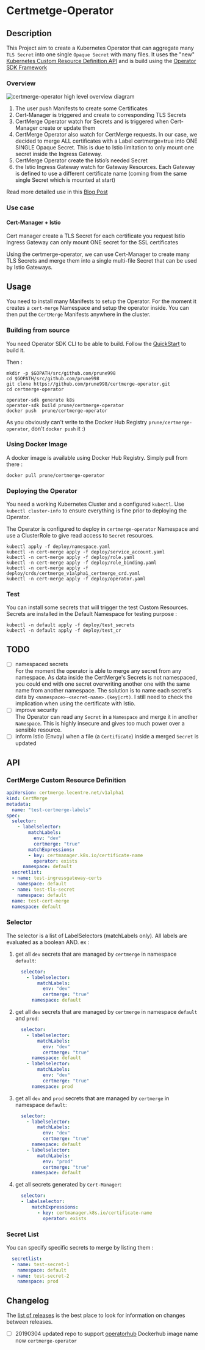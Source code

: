 # Certmetge-Operator

## Description

This Project aim to create a Kubernetes Operator that can aggregate many `TLS Secret` into one single `Opaque Secret` with many files.
It uses the "new" [Kubernetes Custom Resource Definition API](https://kubernetes.io/docs/concepts/extend-kubernetes/api-extension/custom-resources/) and is build using the [Operator SDK Framework](https://github.com/operator-framework/operator-sdk)

### Overview

![certmerge-operator high level overview diagram](/docs/images/CertMerge-Operator.png)

1. The user push Manifests to create some Certificates
1. Cert-Manager is triggered and create to corresponding TLS Secrets
1. CertMerge Operator watch for Secrets and is triggered when Cert-Manager create or update them
1. CertMerge Operator also watch for CertMerge requests. In our case, we decided to merge ALL certificates with a Label certmerge=true into ONE SINGLE Opaque Secret.
   This is due to Istio limitation to only mount one secret inside the Ingress Gateway.
1. CertMerge Operator create the Istio’s needed Secret
1. the Istio Ingress Gateway watch for Gateway Resources. Each Gateway is defined to use a different certificate name (coming from the same single Secret which is mounted at start)

Read more detailed use in this [Blog Post](https://medium.com/@prune998/istio-1-0-2-envoy-cert-manager-lets-encrypt-for-tls-certificate-merge-7a774bff66c2)

### Use case

#### Cert-Manager + Istio

Cert manager create a TLS Secret for each certificate you request
Istio Ingress Gateway can only mount ONE secret for the SSL certificates

Using the certmerge-operator, we can use Cert-Manager to create many TLS Secrets and merge them into a single multi-file Secret that can be used by Istio Gateways.

## Usage

You need to install many Manifests to setup the Operator.
For the moment it creates a `cert-merge` Namespace and setup the operator inside.
You can then put the `CertMerge` Manifests anywhere in the cluster.

### Building from source

You need Operator SDK CLI to be able to build.
Follow the [QuickStart](https://github.com/operator-framework/operator-sdk#quick-start) to build it.

Then :

```shell
mkdir -p $GOPATH/src/github.com/prune998
cd $GOPATH/src/github.com/prune998
git clone https://github.com/prune998/certmerge-operator.git
cd certmerge-operator

operator-sdk generate k8s
operator-sdk build prune/certmerge-operator
docker push  prune/certmerge-operator
```

As you obviously can't write to the Docker Hub Registry ``prune/certmerge-operator``, don't `docker push` it  :)

### Using Docker Image

A docker image is available using Docker Hub Registry. Simply pull from there :

```shell
docker pull prune/certmerge-operator
```

### Deploying the Operator

You need a working Kubernetes Cluster and a configured `kubectl`.
Use `kubectl cluster-info` to ensure everything is fine prior to deploying the Operator.

The Operator is configured to deploy in `certmerge-operator` Namespace and use a ClusterRole to give read access to `Secret` resources.

```shell
kubectl apply -f deploy/namespace.yaml
kubectl -n cert-merge apply -f deploy/service_account.yaml
kubectl -n cert-merge apply -f deploy/role.yaml
kubectl -n cert-merge apply -f deploy/role_binding.yaml
kubectl -n cert-merge apply -f deploy/crds/certmerge_v1alpha1_certmerge_crd.yaml
kubectl -n cert-merge apply -f deploy/operator.yaml
```

### Test

You can install some secrets that will trigger the test Custom Resources. Secrets are installed in the Default Namespace for testing purpose :

```shell
kubectl -n default apply -f deploy/test_secrets
kubectl -n default apply -f deploy/test_cr
```

## TODO

- [ ] namespaced secrets  
      For the moment the operator is able to merge any secret from any namespace. As data inside the CertMerge's Secrets is not namespaced, you could end with one secret overwriting another one with the same name from another namespace.
The solution is to name each secret's data by `<namespace>-<secret-name>.(key|crt)`. 
I still need to check the implication when using the certificate with Istio.
- [ ] improve security  
      The Operator can read any `Secret` in a `Namespace` and merge it in another `Namespace`. This is highly insecure and gives too much power over a sensible resource.
- [ ] inform Istio (Envoy) when a file (a `Certificate`) inside a merged `Secret` is updated

## API

### CertMerge Custom Resource Definition

```yaml
apiVersion: certmerge.lecentre.net/v1alpha1
kind: CertMerge
metadata:
  name: "test-certmerge-labels"
spec:
  selector:
    - labelselector:
        matchLabels:
          env: "dev"
          certmerge: "true"
        matchExpressions:
        - key: certmanager.k8s.io/certificate-name
          operator: exists
      namespace: default
  secretlist:
  - name: test-ingressgateway-certs
    namespace: default
  - name: test-tls-secret
    namespace: default
  name: test-cert-merge
  namespace: default
```

### Selector

The selector is a list of LabelSelectors (matchLabels only). All labels are evaluated as a boolean AND.
ex :

1. get all `dev` secrets that are managed by `certmerge` in namespace `default`:

    ```yaml
      selector:
        - labelselector:
            matchLabels:
              env: "dev"
              certmerge: "true"
          namespace: default
    ```

1. get all `dev` secrets that are managed by `certmerge` in namespace `default` and `prod`:

    ```yaml
      selector:
        - labelselector:
            matchLabels:
              env: "dev"
              certmerge: "true"
          namespace: default
        - labelselector:
            matchLabels:
              env: "dev"
              certmerge: "true"
          namespace: prod
    ```

1. get all `dev` and `prod` secrets that are managed by `certmerge` in namespace `default`:

    ```yaml
      selector:
        - labelselector:
            matchLabels:
              env: "dev"
              certmerge: "true"
          namespace: default
        - labelselector:
            matchLabels:
              env: "prod"
              certmerge: "true"
          namespace: default
    ```

1. get all secrets generated by `Cert-Manager`:

    ```yaml
      selector:
      - labelselector:
          matchExpressions:
            - key: certmanager.k8s.io/certificate-name
              operator: exists
    ````

### Secret List

You can specify specific secrets to merge by listing them :

```yaml
  secretlist:
  - name: test-secret-1
    namespace: default
  - name: test-secret-2
    namespace: prod
```

## Changelog

The [list of releases](https://github.com/prune998/certmerge-operator/releases)
is the best place to look for information on changes between releases.

- [ ] 20190304
      updated repo to support [operatorhub](https://www.operatorhub.io/contribute)
      Dockerhub image name now `certmerge-operator`
